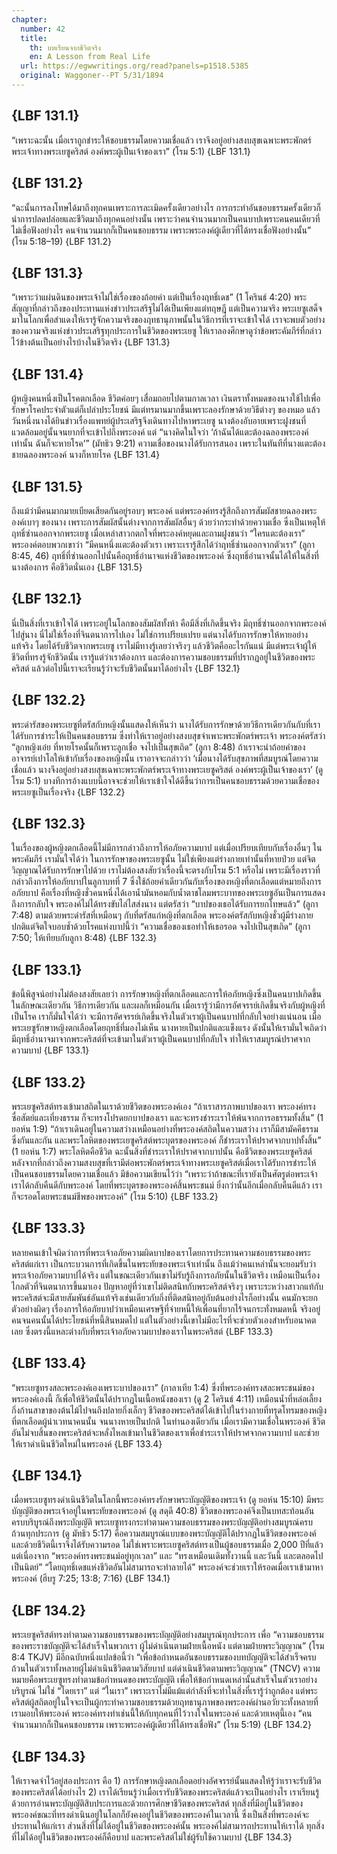 ```yaml
---
chapter:
  number: 42
  title:
    th: บทเรียนจากชีวิตจริง
    en: A Lesson from Real Life
  url: https://egwwritings.org/read?panels=p1518.5385
  original: Waggoner--PT 5/31/1894
---
```


## {LBF 131.1}

“เพราะฉะนั้น เมื่อเราถูกชำระให้ชอบธรรมโดยความเชื่อแล้ว เราจึงอยู่อย่างสงบสุขเฉพาะพระพักตร์พระเจ้าทางพระเยซูคริสต์ องค์พระผู้เป็นเจ้าของเรา” (โรม 5:1) {LBF 131.1}

## {LBF 131.2}

“ฉะนั้นการลงโทษได้มาถึงทุกคนเพราะการละเมิดครั้งเดียวอย่างไร การกระทำอันชอบธรรมครั้งเดียวก็นำการปลดปล่อยและชีวิตมาถึงทุกคนอย่างนั้น เพราะว่าคนจำนวนมากเป็นคนบาปเพราะคนคนเดียวที่ไม่เชื่อฟังอย่างไร คนจำนวนมากก็เป็นคนชอบธรรม เพราะพระองค์ผู้เดียวที่ได้ทรงเชื่อฟังอย่างนั้น” (โรม 5:18–19) {LBF 131.2}

## {LBF 131.3}

“เพราะว่าแผ่นดินของพระเจ้าไม่ใช่เรื่องของถ้อยคำ แต่เป็นเรื่องฤทธิ์เดช” (1 โครินธ์ 4:20) พระสัญญาที่กล่าวถึงของประทานแห่งข่าวประเสริฐไม่ได้เป็นเพียงแต่ทฤษฎี แต่เป็นความจริง พระเยซูเสด็จมาในโลกเพื่อสำแดงให้เรารู้จักความจริงของฤทธานุภาพนั้นในวิธีการที่เราจะเข้าใจได้ เราจะพบตัวอย่างของความจริงแห่งข่าวประเสริฐทุกประการในชีวิตของพระเยซู ให้เราลองศึกษาดูว่าข้อพระคัมภีร์ที่กล่าวไว้ข้างต้นเป็นอย่างไรบ้างในชีวิตจริง {LBF 131.3}

## {LBF 131.4}

ผู้หญิงคนหนึ่งเป็นโรคตกเลือด ชีวิตค่อยๆ เสื่อมถอยไปตามกาลเวลา เงินตราทั้งหมดของนางใช้ไปเพื่อรักษาโรคประจำตัวแต่ก็เปล่าประโยชน์ มีแต่ทรมานมากขึ้นเพราะลองรักษาด้วยวิธีต่างๆ ของหมอ แล้ววันหนึ่งนางได้ยินข่าวเรื่องแพทย์ผู้ประเสริฐจึงเดินทางไปหาพระเยซู นางต้องอับอายเพราะฝูงชนที่แวดล้อมอยู่นั้นจนยากที่จะเข้าไปถึงพระองค์ แต่ “นางคิดในใจว่า ‘ถ้าฉันได้แตะต้องฉลองพระองค์เท่านั้น ฉันก็จะหายโรค’” (มัทธิว 9:21) ความเชื่อของนางได้รับการสนอง เพราะในทันทีที่นางแตะต้องชายฉลองพระองค์ นางก็หายโรค {LBF 131.4}

## {LBF 131.5}

ถึงแม้ว่ามีคนมากมายเบียดเสียดกันอยู่รอบๆ พระองค์ แต่พระองค์ทรงรู้สึกถึงการสัมผัสชายฉลองพระองค์เบาๆ ของนาง เพราะการสัมผัสนั้นต่างจากการสัมผัสอื่นๆ ด้วยว่ากระทำด้วยความเชื่อ ซึ่งเป็นเหตุให้ฤทธิ์ซ่านออกจากพระเยซู เมื่อเหล่าสาวกตกใจที่พระองค์หยุดและถามฝูงชนว่า “ใครแตะต้องเรา” พระองค์ตอบพวกเขาว่า “มีคนหนึ่งแตะต้องตัวเรา เพราะเรารู้สึกได้ว่าฤทธิ์ซ่านออกจากตัวเรา” (ลูกา 8:45, 46) ฤทธิ์ที่ซ่านออกไปนั้นคือฤทธิ์อำนาจแห่งชีวิตของพระองค์ ซึ่งฤทธิ์อำนาจนั้นได้ให้ในสิ่งที่นางต้องการ คือชีวิตนั่นเอง {LBF 131.5}

## {LBF 132.1}

นี่เป็นสิ่งที่เราเข้าใจได้ เพราะอยู่ในโลกของสัมผัสทั้งห้า คือมีสิ่งที่เกิดขึ้นจริง มีฤทธิ์ซ่านออกจากพระองค์ไปสู่นาง นี่ไม่ใช่เรื่องที่จินตนาการไปเอง ไม่ใช่การเปรียบเปรย แต่นางได้รับการรักษาให้หายอย่างแท้จริง โดยได้รับชีวิตจากพระเยซู เราไม่มีทางรู้เลยว่าจริงๆ แล้วชีวิตคืออะไรกันแน่ มีแต่พระเจ้าผู้ให้ชีวิตที่ทรงรู้จักชีวิตนั้น เรารู้แต่ว่าเราต้องการ และต้องการความชอบธรรมที่ปรากฏอยู่ในชีวิตของพระคริสต์ แล้วต่อไปนี้เราจะเรียนรู้ว่าจะรับชีวิตนั้นมาได้อย่างไร {LBF 132.1}

## {LBF 132.2}

พระดำรัสของพระเยซูที่ตรัสกับหญิงนั้นแสดงให้เห็นว่า นางได้รับการรักษาด้วยวิธีการเดียวกันกับที่เราได้รับการชำระให้เป็นคนชอบธรรม ซึ่งทำให้เราอยู่อย่างสงบสุขจำเพาะพระพักตร์พระเจ้า พระองค์ตรัสว่า “ลูกหญิงเอ๋ย ที่หายโรคนั้นก็เพราะลูกเชื่อ จงไปเป็นสุขเถิด” (ลูกา 8:48) ถ้าเราจะนำถ้อยคำของอาจารย์เปาโลให้เข้ากับเรื่องของหญิงนั้น เราอาจจะกล่าวว่า ‘เมื่อนางได้รับสุขภาพที่สมบูรณ์โดยความเชื่อแล้ว นางจึงอยู่อย่างสงบสุขเฉพาะพระพักตร์พระเจ้าทางพระเยซูคริสต์ องค์พระผู้เป็นเจ้าของเรา’ (ดู โรม 5:1) บางทีการอ้างแบบนี้อาจจะช่วยให้เราเข้าใจได้ดีขึ้นว่าการเป็นคนชอบธรรมด้วยความเชื่อของพระเยซูเป็นเรื่องจริง {LBF 132.2}

## {LBF 132.3}

ในเรื่องของผู้หญิงตกเลือดนี้ไม่มีการกล่าวถึงการให้อภัยความบาป แต่เมื่อเปรียบเทียบกับเรื่องอื่นๆ ในพระคัมภีร์ เรามั่นใจได้ว่า ในการรักษาของพระเยซูนั้น ไม่ใช่เพียงแต่ร่างกายเท่านั้นที่หายป่วย แต่จิตวิญญาณได้รับการรักษาไปด้วย เราไม่ต้องสงสัยว่าเรื่องนี้จะตรงกับโรม 5:1 หรือไม่ เพราะมีเรื่องราวที่กล่าวถึงการให้อภัยบาปในลูกาบทที่ 7 ซึ่งใช้ถ้อยคำเดียวกันกับเรื่องของหญิงที่ตกเลือดแต่หมายถึงการอภัยบาป คือเรื่องที่หญิงชั่วคนหนึ่งได้เอาน้ำมันหอมกับน้ำตาชโลมพระบาทของพระเยซูอันเป็นการแสดงถึงการกลับใจ พระองค์ไม่ได้ทรงขับไล่ไสส่งนาง แต่ตรัสว่า “บาปของเธอได้รับการยกโทษแล้ว” (ลูกา 7:48) ตามด้วยพระดำรัสที่เหมือนๆ กับที่ตรัสแก่หญิงที่ตกเลือด พระองค์ตรัสกับหญิงชั่วผู้มีร่างกายปกติแต่จิตใจบอบช้ำด้วยโรคแห่งบาปนี้ว่า “ความเชื่อของเธอทำให้เธอรอด จงไปเป็นสุขเถิด” (ลูกา 7:50; ให้เทียบกับลูกา 8:48) {LBF 132.3}

## {LBF 133.1}

ข้อนี้พิสูจน์อย่างไม่ต้องสงสัยเลยว่า การรักษาหญิงที่ตกเลือดและการให้อภัยหญิงซึ่งเป็นคนบาปเกิดขึ้นในลักษณะเดียวกัน วิธีการเดียวกัน และผลก็เหมือนกัน เมื่อเรารู้ว่ามีการอัศจรรย์เกิดขึ้นจริงกับผู้หญิงที่เป็นโรค เราก็มั่นใจได้ว่า จะมีการอัศจรรย์เกิดขึ้นจริงในตัวเราผู้เป็นคนบาปที่กลับใจอย่างแน่นอน เมื่อพระเยซูรักษาหญิงตกเลือดโดยฤทธิ์ที่มองไม่เห็น นางหายเป็นปกติและแข็งแรง ดังนั้นให้เรามั่นใจเถิดว่ามีฤทธิ์อำนาจมาจากพระคริสต์ที่จะเข้ามาในตัวเราผู้เป็นคนบาปที่กลับใจ ทำให้เราสมบูรณ์ปราศจากความบาป {LBF 133.1}

## {LBF 133.2}

พระเยซูคริสต์ทรงเข้ามาสถิตในเราด้วยชีวิตของพระองค์เอง “ถ้าเราสารภาพบาปของเรา พระองค์ทรงซื่อสัตย์และเที่ยงธรรม ก็จะทรงโปรดยกบาปของเรา และจะทรงชำระเราให้พ้นจากการอธรรมทั้งสิ้น” (1 ยอห์น 1:9) “ถ้าเราเดินอยู่ในความสว่างเหมือนอย่างที่พระองค์สถิตในความสว่าง เราก็มีสามัคคีธรรมซึ่งกันและกัน และพระโลหิตของพระเยซูคริสต์พระบุตรของพระองค์ ก็ชำระเราให้ปราศจากบาปทั้งสิ้น” (1 ยอห์น 1:7) พระโลหิตคือชีวิต ฉะนั้นสิ่งที่ชำระเราให้ปราศจากบาปนั้น คือชีวิตของพระเยซูคริสต์ หลังจากที่กล่าวถึงความสงบสุขที่เรามีต่อพระพักตร์พระเจ้าทางพระเยซูคริสต์เมื่อเราได้รับการชำระให้เป็นคนชอบธรรมโดยความเชื่อแล้ว มีข้อความเขียนไว้ว่า “เพราะว่าถ้าขณะที่เรายังเป็นศัตรูต่อพระเจ้าเราได้กลับคืนดีกับพระองค์ โดยที่พระบุตรของพระองค์สิ้นพระชนม์ ยิ่งกว่านั้นอีกเมื่อกลับคืนดีแล้ว เราก็จะรอดโดยพระชนม์ชีพของพระองค์” (โรม 5:10) {LBF 133.2}

## {LBF 133.3}

หลายคนเข้าใจผิดว่าการที่พระเจ้าอภัยความผิดบาปของเราโดยการประทานความชอบธรรมของพระคริสต์แก่เรา เป็นกระบวนการที่เกิดขึ้นในพระทัยของพระเจ้าเท่านั้น ถึงแม้ว่าคนเหล่านั้นจะยอมรับว่าพระเจ้าอภัยความบาปได้จริง แต่ในขณะเดียวกันเขาไม่รับรู้ถึงการอภัยนั้นในชีวิตจริง เหมือนเป็นเรื่องไกลตัวที่จินตนาการขึ้นมาเอง ปัญหาอยู่ที่ว่าเขาไม่ติดสนิทกับพระคริสต์จริงๆ เพราะระหว่างสาวกแท้กับพระคริสต์จะมีสายสัมพันธ์อันแท้จริงเช่นเดียวกับกิ่งที่ติดสนิทอยู่กับต้นอย่างไรก็อย่างนั้น คนมักจะยกตัวอย่างผิดๆ เรื่องการให้อภัยบาปว่าเหมือนเศรษฐีที่จ่ายหนี้ให้เพื่อนที่ยากไร้จนกระทั่งหมดหนี้ จริงอยู่คนจนคนนั้นได้ประโยชน์ที่หนี้สินหมดไป แต่ในตัวอย่างนี้เขาไม่มีอะไรที่จะช่วยตัวเองสำหรับอนาคตเลย ซึ่งตรงนี้แหละต่างกับที่พระเจ้าอภัยความบาปของเราในพระคริสต์ {LBF 133.3}

## {LBF 133.4}

“พระเยซูทรงสละพระองค์เองเพราะบาปของเรา” (กาลาเทีย 1:4) ซึ่งที่พระองค์ทรงสละพระชนม์ของพระองค์เองนี้ ก็เพื่อให้ชีวิตนั้นได้ปรากฏในเนื้อหนังของเรา (ดู 2 โครินธ์ 4:11) เหมือนน้ำที่หล่อเลี้ยงกิ่งก้านสาขาของต้นไม้ไปจนถึงปลายกิ่งเล็กๆ ชีวิตของพระคริสต์ได้เข้าไปในร่างกายที่ทรุดโทรมของหญิงที่ตกเลือดผู้น่าเวทนาคนนั้น จนนางหายเป็นปกติ ในทำนองเดียวกัน เมื่อเรามีความเชื่อในพระองค์ ชีวิตอันไม่จบสิ้นของพระคริสต์จะหลั่งไหลเข้ามาในชีวิตของเราเพื่อชำระเราให้ปราศจากความบาป และช่วยให้เราดำเนินชีวิตใหม่ในพระองค์ {LBF 133.4}

## {LBF 134.1}

เมื่อพระเยซูทรงดำเนินชีวิตในโลกนี้พระองค์ทรงรักษาพระบัญญัติของพระเจ้า (ดู ยอห์น 15:10) มีพระบัญญัติของพระเจ้าอยู่ในพระทัยของพระองค์ (ดู สดุดี 40:8) ชีวิตของพระองค์จึงเป็นบทสะท้อนอันครบบริบูรณ์ถึงพระบัญญัติ พระเยซูทรงกระทำตามความชอบธรรมของพระบัญญัติอย่างสมบูรณ์ครบถ้วนทุกประการ (ดู มัทธิว 5:17) คือความสมบูรณ์แบบของพระบัญญัติได้ปรากฏในชีวิตของพระองค์ และด้วยชีวิตนี้เราจึงได้รับความรอด ไม่ใช่เพราะพระเยซูคริสต์ทรงเป็นผู้ชอบธรรมเมื่อ 2,000 ปีที่แล้ว แต่เนื่องจาก “พระองค์ทรงพระชนม์อยู่ทุกเวลา” และ “ทรงเหมือนเดิมทั้งวานนี้ และวันนี้ และตลอดไปเป็นนิตย์” “โดยฤทธิ์เดชแห่งชีวิตอันไม่สามารถจะทำลายได้” พระองค์จะช่วยเราให้รอดเมื่อเราเข้ามาหาพระองค์ (ฮีบรู 7:25; 13:8; 7:16) {LBF 134.1}

## {LBF 134.2}

พระเยซูคริสต์ทรงทำตามความชอบธรรมของพระบัญญัติอย่างสมบูรณ์ทุกประการ เพื่อ “ความชอบธรรมของพระราชบัญญัติจะได้สำเร็จในพวกเรา ผู้ไม่ดำเนินตามฝ่ายเนื้อหนัง แต่ตามฝ่ายพระวิญญาณ” (โรม 8:4 TKJV) มีอีกฉบับหนึ่งแปลข้อนี้ว่า “เพื่อข้อกำหนดอันชอบธรรมของบทบัญญัติจะได้สำเร็จครบถ้วนในตัวเราทั้งหลายผู้ไม่ดำเนินชีวิตตามวิสัยบาป แต่ดำเนินชีวิตตามพระวิญญาณ” (TNCV) ความหมายคือพระเยซูทรงทำตามข้อกำหนดของพระบัญญัติ เพื่อให้ข้อกำหนดเหล่านั้นสำเร็จในตัวเราอย่างบริบูรณ์ ไม่ใช่ “โดยเรา” แต่ “ในเรา” เพราะเราไม่มีแม้แต่กำลังที่จะทำในสิ่งที่เรารู้ว่าถูกต้อง แต่พระคริสต์ผู้สถิตอยู่ในใจจะเป็นผู้กระทำความชอบธรรมด้วยฤทธานุภาพของพระองค์ผ่านอวัยวะทั้งหลายที่เรามอบให้พระองค์ พระองค์ทรงทำเช่นนี้ให้กับทุกคนที่ไว้วางใจในพระองค์ และด้วยเหตุนี้เอง “คนจำนวนมากก็เป็นคนชอบธรรม เพราะพระองค์ผู้เดียวที่ได้ทรงเชื่อฟัง” (โรม 5:19) {LBF 134.2}

## {LBF 134.3}

ให้เราจดจำไว้อยู่สองประการ คือ 1) การรักษาหญิงตกเลือดอย่างอัศจรรย์นั้นแสดงให้รู้ว่าเราจะรับชีวิตของพระคริสต์ได้อย่างไร 2) เราได้เรียนรู้ว่าเมื่อเรารับชีวิตของพระคริสต์แล้วจะเป็นอย่างไร เราเรียนรู้ด้วยการอ่านพระบัญญัติสิบประการและด้วยการศึกษาชีวิตของพระคริสต์ ทุกสิ่งที่มีอยู่ในชีวิตของพระองค์ขณะที่ทรงดำเนินอยู่ในโลกก็ยังคงอยู่ในชีวิตของพระองค์ในเวลานี้ ซึ่งเป็นสิ่งที่พระองค์จะประทานให้แก่เรา ส่วนสิ่งที่ไม่ได้อยู่ในชีวิตของพระองค์นั้น พระองค์ไม่สามารถประทานให้เราได้ ทุกสิ่งที่ไม่ได้อยู่ในชีวิตของพระองค์ก็คือบาป และพระคริสต์ไม่ใช่ผู้รับใช้ความบาป {LBF 134.3}
